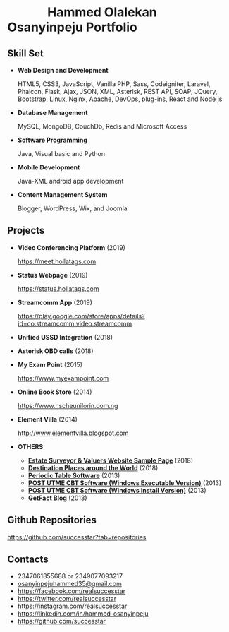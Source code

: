 # &emsp;&emsp;&emsp;                                             Hammed Olalekan Osanyinpeju Portfolio

## Skill Set

- **Web Design and Development**

  HTML5, CSS3, JavaScript, Vanilla PHP, Sass, Codeigniter, Laravel, Phalcon, Flask, Ajax, JSON, XML, Asterisk, REST API, SOAP,  JQuery, Bootstrap, Linux, Nginx, Apache, DevOps, plug-ins, React and Node js
  

- **Database Management**

  MySQL, MongoDB, CouchDb, Redis and Microsoft Access

- **Software Programming**

  Java, Visual basic and Python
  
- **Mobile Development**

  Java-XML android app development
  
- **Content Management System**
  
    Blogger, WordPress, Wix, and Joomla
    
## Projects

- **Video Conferencing Platform**  (2019)

  https://meet.hollatags.com
  
- **Status Webpage** (2019)

  https://status.hollatags.com
  
- **Streamcomm App** (2019)

  https://play.google.com/store/apps/details?id=co.streamcomm.video.streamcomm
  
- **Unified USSD Integration** (2018)
  
- **Asterisk OBD calls** (2018)
  
- **My Exam Point** (2015)
  
  https://www.myexampoint.com
  
- **Online Book Store** (2014)
  
  https://www.nscheunilorin.com.ng
  
- **Element Villa** (2014)

  http://www.elementvilla.blogspot.com
  
- **OTHERS**

  - **[Estate Surveyor & Valuers Website Sample Page](http://lab.myexampoint.com/client/test.html)** (2018)
  - **[Destination Places around the World](http://destination.myexampoint.com)** (2018)
  - **[Periodic Table Software](https://drive.google.com/file/d/1ie2nqPDk1BGKf_QKgoNiAmG4_whX10FT)** (2013)
  - **[POST UTME CBT Software (Windows Executable Version)](https://lab.myexampoint.com/software/POST_UTME_CBT_Software.exe)** (2013)
   - **[POST UTME CBT Software (Windows Install Version)](https://lab.myexampoint.com/software/PUTME_setup.zip)** (2013)
   - **[GetFact Blog](http://getfact.blogspot.com)** (2013)
  
  
  
## Github Repositories

  https://github.com/successtar?tab=repositories
 
 
 ## Contacts
 
- 2347061855688 or 2349077093217
- osanyinpejuhammed35@gmail.com 
- https://facebook.com/realsuccesstar
- https://twitter.com/realsuccesstar 
- https://instagram.com/realsuccesstar
- https://linkedin.com/in/hammed-osanyinpeju
- https://github.com/successtar
